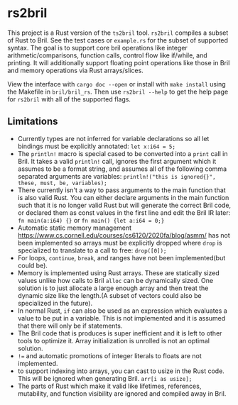 # rs2bril

This project is a Rust version of the `ts2bril` tool. `rs2bril` compiles a subset of Rust to Bril. See the test cases or `example.rs` for the subset of supported syntax. The goal is to support core bril operations like integer arithmetic/comparisons, function calls, control flow like if/while, and printing. It will additionally support floating point operations like those in Bril and memory operations via Rust arrays/slices.

View the interface with `cargo doc --open` or install with `make install` using the Makefile in `bril/bril_rs`. Then use `rs2bril --help` to get the help page for `rs2bril` with all of the supported flags.

## Limitations

- Currently types are not inferred for variable declarations so all let bindings must be explicitly annotated: `let x:i64 = 5;`
- The `println!` macro is special cased to be converted into a `print` call in Bril. It takes a valid `println!` call, ignores the first argument which it assumes to be a format string, and assumes all of the following comma separated arguments are variables: `println!("this is ignored{}", these, must, be, variables);`
- There currently isn't a way to pass arguments to the main function that is also valid Rust. You can either declare arguments in the main function such that it is no longer valid Rust but will generate the correct Bril code, or declared them as const values in the first line and edit the Bril IR later: `fn main(a:i64) {}` or `fn main() {let a:i64 = 0;}`
- Automatic static memory management <https://www.cs.cornell.edu/courses/cs6120/2020fa/blog/asmm/> has not been implemented so arrays must be explicitly dropped where `drop` is specialized to translate to a call to free: `drop([0]);`
- For loops, `continue`, `break`, and ranges have not been implemented(but could be).
- Memory is implemented using Rust arrays. These are statically sized values unlike how calls to Bril `alloc` can be dynamically sized. One solution is to just allocate a large enough array and then treat the dynamic size like the length.(A subset of vectors could also be specialized in the future).
- In normal Rust, `if` can also be used as an expression which evaluates a value to be put in a variable. This is not implemented and it is assumed that there will only be if statements.
- The Bril code that is produces is super inefficient and it is left to other tools to optimize it. Array initialization is unrolled is not an optimal solution.
- `!=` and automatic promotions of integer literals to floats are not implemented.
- to support indexing into arrays, you can cast to usize in the Rust code. This will be ignored when generating Bril. `arr[i as usize];`
- The parts of Rust which make it valid like lifetimes, references, mutability, and function visibility are ignored and compiled away in Bril.
